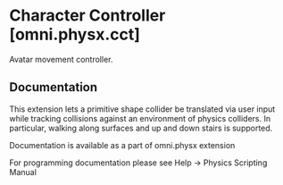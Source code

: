 # Character Controller [omni.physx.cct]
   Avatar movement controller.  

## Documentation
   This extension lets a primitive shape collider be translated via 
   user input while tracking collisions against an environment of physics 
   colliders.  In particular, walking along surfaces and up and down
   stairs is supported.  

   Documentation is available as a part of omni.physx extension

   For programming documentation please see Help -> Physics Scripting Manual
